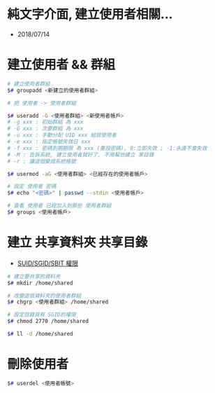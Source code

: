 # 純文字介面, 建立使用者相關...
- 2018/07/14



# 建立使用者 && 群組
```sh
# 建立使用者群組
$# groupadd <新建立的使用者群組>

# 把 使用者 -> 使用者群組

$# useradd -G <使用者群組> <新使用者帳戶>
# -g xxx : 初始群組 為 xxx
# -G xxx : 次要群組 為 xxx
# -u xxx : 手動分配 UID xxx 給該使用者
# -e xxx : 指定帳號失效日 xxx
# -f xxx : 密碼到期期限 為 xxx (重設密碼), 0:立即失效 ; -1:永遠不會失效
# -M : 告訴系統, 建立使用者就好了, 不用幫他建立 家目錄
# -r : 讓這個變成系統帳號

$# usermod -aG <使用者群組> <已經存在的使用者帳戶>

# 設定 使用者 密碼
$# echo "<密碼>" | passwd --stdin <使用者帳戶>

# 查看 使用者 已經加入到那些 使用者群組
$# groups <使用者帳戶>
```



# 建立 共享資料夾 共享目錄
- [SUID/SGID/SBIT 權限](http://linux.vbird.org/linux_basic/0220filemanager.php#suid)
```sh
# 建立要共享的資料夾
$# mkdir /home/shared

# 改變這個資料夾的使用者群組
$# chgrp <使用者群組> /home/shared

# 設定目錄具有 SGID的權限
$# chmod 2770 /home/shared

$# ll -d /home/shared
```


# 刪除使用者

```sh
$# userdel <使用者帳號>
```